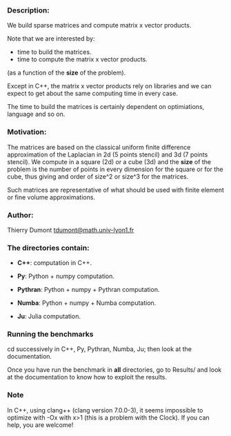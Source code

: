 ### Description:

We build sparse matrices and compute matrix x vector products.

Note that we are interested by:

* time to build the matrices.
* time to compute the matrix  x vector products.

(as a function of the **size** of the problem).

Except in C++, the matrix  x vector products rely on libraries and we
can expect to get about the same computing time in every case. 

The time to build the matrices is certainly  dependent on
optimiations, language and so on.

### Motivation:

The matrices are based on the classical uniform  finite difference
approximation of the Laplacian in 2d (5 points stencil) and 3d (7
points stencil). We compute in a square (2d) or a cube (3d) and the
**size** of the problem is the number of points in every dimension for
the square or for the cube, thus 
giving and order of size^2 or size^3 for the matrices.

Such matrices are representative of what should be used with finite
element or fine volume approximations.



### Author:

Thierry Dumont   tdumont@math.univ-lyon1.fr

### The directories contain:

- **C++**: computation in C++.

- **Py**:  Python + numpy computation.

- **Pythran**:  Python + numpy + Pythran  computation.

- **Numba**: Python + numpy + Numba  computation.

- **Ju**: Julia computation.


### Running the benchmarks

cd successively in C++, Py, Pythran, Numba, Ju; then look at the documentation.

Once you have run the benchmark in **all** directories, go to Results/
and look at the documentation to know how to exploit the results.


### Note

In C++, using clang++ (clang version 7.0.0-3), it seems impossible to optimize
with -Ox with x>1 (this is a problem with the Clock). If you can help, you are
welcome! 